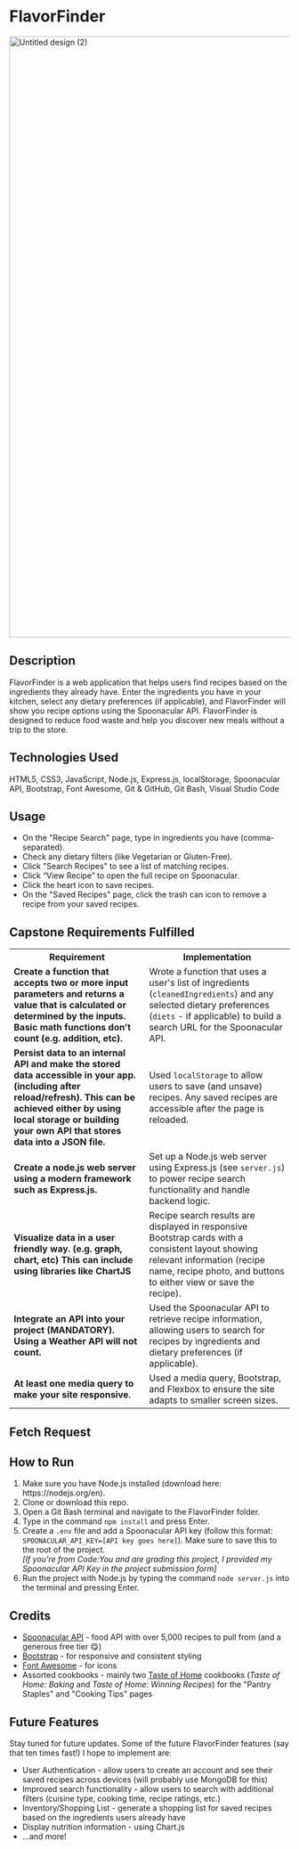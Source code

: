 <h1>FlavorFinder</h1>
<img width="1920" height="1080" alt="Untitled design (2)" src="https://github.com/user-attachments/assets/7989754f-a095-4b19-8eb5-34822d1ff1cb" />
<h2>Description</h2>
<p>FlavorFinder is a web application that helps users find recipes based on the ingredients they already have. Enter the ingredients you have in your kitchen, select any dietary preferences (if applicable), and FlavorFinder will show you recipe options using the Spoonacular API. FlavorFinder is designed to reduce food waste and help you discover new meals without a trip to the store.</p>
<h2>Technologies Used</h2>
<p>HTML5, CSS3, JavaScript, Node.js, Express.js, localStorage, Spoonacular API, Bootstrap, Font Awesome, Git & GitHub, Git Bash, Visual Studio Code</p>
<h2>Usage</h2>
<ul>
  <li>On the "Recipe Search" page, type in ingredients you have (comma-separated).</li>
  <li>Check any dietary filters (like Vegetarian or Gluten-Free).</li>
  <li>Click "Search Recipes" to see a list of matching recipes.</li>
  <li>Click “View Recipe” to open the full recipe on Spoonacular.</li>
  <li>Click the heart icon to save recipes.</li>
  <li>On the "Saved Recipes" page, click the trash can icon to remove a recipe from your saved recipes.</li>
</ul>
<h2>Capstone Requirements Fulfilled</h2>
<table>
  <tr>
    <th>Requirement</th>
    <th>Implementation</th>
  </tr>
  <tr>
    <td><b>Create a function that accepts two or more input parameters and returns a value that is calculated or determined by the inputs. Basic math functions don’t count (e.g. addition, etc).</b></td>
    <td>Wrote a function that uses a user's list of ingredients (<code>cleanedIngredients</code>) and any selected dietary preferences (<code>diets</code> - if applicable) to build a search URL for the Spoonacular API.</td>
  </tr>
  <tr>
    <td><b>Persist data to an internal API and make the stored data accessible in your app. (including after reload/refresh). This can be achieved either by using local storage or building your own API that stores data into a JSON file.</b></td>
    <td>Used <code>localStorage</code> to allow users to save (and unsave) recipes. Any saved recipes are accessible after the page is reloaded.</td.>
  </tr>
  <tr>
    <td><b>Create a node.js web server using a modern framework such as Express.js.</b></td>
    <td>Set up a Node.js web server using Express.js (see <code>server.js</code>) to power recipe search functionality and handle backend logic.</td>
  </tr>
  <tr>
    <td><b>Visualize data in a user friendly way. (e.g. graph, chart, etc) This can include using libraries like ChartJS</b></td>
    <td>Recipe search results are displayed in responsive Bootstrap cards with a consistent layout showing relevant information (recipe name, recipe photo, and buttons to either view or save the recipe).</td>
  </tr>
  <tr>
    <td><b>Integrate an API into your project (MANDATORY). Using a Weather API will not count.</b></td>
    <td>Used the Spoonacular API to retrieve recipe information, allowing users to search for recipes by ingredients and dietary preferences (if applicable).</td>
  </tr>
  <tr>
    <td><b>At least one media query to make your site responsive.</b></td>
    <td>Used a media query, Bootstrap, and Flexbox to ensure the site adapts to smaller screen sizes.</td>
  </tr>
</table>
<h2>Fetch Request</h2>

<h2>How to Run</h2>
<ol>
  <li>Make sure you have Node.js installed (download here: https://nodejs.org/en).</li>
  <li>Clone or download this repo.</li>
  <li>Open a Git Bash terminal and navigate to the FlavorFinder folder.</li>
  <li>Type in the command <code>npm install</code> and press Enter.</li>
  <li>Create a <code>.env</code> file and add a Spoonacular API key (follow this format: <code>SPOONACULAR_API_KEY=[API key goes here]</code>). Make sure to save this to the root of the project.<br/><i>[If you're from Code:You and are grading this project, I provided my Spoonacular API Key in the project submission form]</i></li>
  <li>Run the project with Node.js by typing the command <code>node server.js</code> into the terminal and pressing Enter.</li>
</ol>
<h2>Credits</h2>
<ul>
  <li><a href="https://spoonacular.com/food-api">Spoonacular API</a> - food API with over 5,000 recipes to pull from (and a generous free tier &#128523;)</li>
  <li><a href="https://getbootstrap.com/">Bootstrap</a> - for responsive and consistent styling</li>
  <li><a href="https://fontawesome.com/">Font Awesome</a> - for icons</li>
  <li>Assorted cookbooks - mainly two <a href="https://www.tasteofhome.com/">Taste of Home</a> cookbooks (<i>Taste of Home: Baking</i> and <i>Taste of Home: Winning Recipes</i>) for the "Pantry Staples" and "Cooking Tips" pages</li>
</ul>
<h2>Future Features</h2>
<p>Stay tuned for future updates. Some of the future FlavorFinder features (say that ten times fast!) I hope to implement are:</p>
<ul>
  <li>User Authentication - allow users to create an account and see their saved recipes across devices (will probably use MongoDB for this)</li>
  <li>Improved search functionality - allow users to search with additional filters (cuisine type, cooking time, recipe ratings, etc.)</li>
  <li>Inventory/Shopping List - generate a shopping list for saved recipes based on the ingredients users already have</li>
  <li>Display nutrition information - using Chart.js</li>
  <li>...and more!</li>
</ul>
